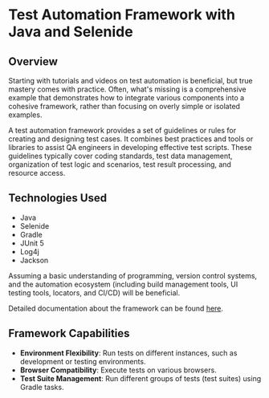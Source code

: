 # Test Automation Framework with Java and Selenide

## Overview

Starting with tutorials and videos on test automation is beneficial, but true mastery comes with practice. Often, what's
missing is a comprehensive example that demonstrates how to integrate various components into a cohesive framework,
rather than focusing on overly simple or isolated examples.

A test automation framework provides a set of guidelines or rules for creating and designing test cases. It combines
best practices and tools or libraries to assist QA engineers in developing effective test scripts. These guidelines
typically cover coding standards, test data management, organization of test logic and scenarios, test result
processing, and resource access.

## Technologies Used

* Java
* Selenide
* Gradle
* JUnit 5
* Log4j
* Jackson

Assuming a basic understanding of programming, version control systems, and the automation ecosystem (including build
management tools, UI testing tools, locators, and CI/CD) will be beneficial.

Detailed documentation about the framework can be found [here](src/main/java/com/automation/doc/description.md).

## Framework Capabilities

* **Environment Flexibility**: Run tests on different instances, such as development or testing environments.
* **Browser Compatibility**: Execute tests on various browsers.
* **Test Suite Management**: Run different groups of tests (test suites) using Gradle tasks.